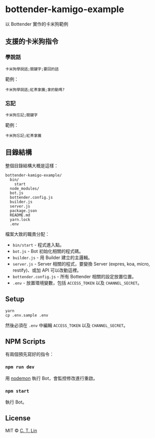 # bottender-kamigo-example

以 Bottender 實作的卡米狗範例

## 支援的卡米狗指令

### 學說話

```
卡米狗學說話;關鍵字;要回的話
```

範例：

```
卡米狗學說話;紅茶拿鐵;拿的動嗎?
```

### 忘記

```
卡米狗忘記;關鍵字
```

範例：

```
卡米狗忘記;紅茶拿鐵
```

## 目錄結構

整個目錄結構大概是這樣：

```
bottender-kamigo-example/
  bin/
    start
  node_modules/
  bot.js
  bottender.config.js
  builder.js
  server.js
  package.json
  README.md
  yarn.lock
  .env
```

檔案大致的職責分配：

* `bin/start` - 程式進入點。
* `bot.js` - Bot 初始化相關的程式碼。
* `builder.js` - 用 Builder 建立的主邏輯。
* `server.js` - Server 相關的程式，要變換 Server (expres, koa, micro, restify)、或加 API 可以改動這裡。
* `bottender.config.js` - 所有 Bottender 相關的設定放置位置。
* `.env` - 放置環境變數，包括 `ACCESS_TOKEN` 以及 `CHANNEL_SECRET`。

## Setup

```
yarn
cp .env.sample .env
```

然後必須在 `.env` 中編輯 `ACCESS_TOKEN` 以及 `CHANNEL_SECRET`。

## NPM Scripts

有兩個預先寫好的指令：

### `npm run dev`

用 [nodemon](https://github.com/remy/nodemon) 執行 Bot，會監控修改進行重啟。

### `npm start`

執行 Bot。

## License

MIT © [C. T. Lin](https://github.com/chentsulin/bottender-kamigo-example)
